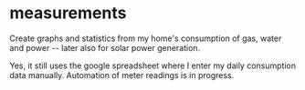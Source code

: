 # measurements

Create graphs and statistics from my home's consumption of gas, water and power
-- later also for solar power generation.

Yes, it still uses the google spreadsheet where I enter my daily consumption
data manually. Automation of meter readings is in progress.
